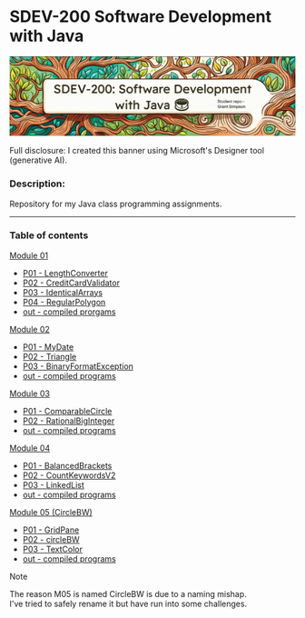 # SDEV-200 Software Development with Java

![](resources/bannerforsdev200.png)

Full disclosure: I created this banner using Microsoft's Designer tool (generative AI). 

### Description:

Repository for my Java class programming assignments.

---

### Table of contents

[Module 01](M01)
- [P01 - LengthConverter](M01/P01_LengthConverter/src)
- [P02 - CreditCardValidator](M01/P02_CreditCardValidator/src)
- [P03 - IdenticalArrays](P03_IdenticalArrays/src)
- [P04 - RegularPolygon](M01/P04_RegularPolygonUML)
- [out -  compiled prorgams](M01/out/production)

[Module 02](M02)
- [P01 - MyDate](M02/src/P01_MyDate)
- [P02 - Triangle](M02/src/P02_Triangle)
- [P03 - BinaryFormatException](M02/src/P03_BinaryFormatException)
- [out - compiled programs](M02/out/production/M02)

[Module 03](M03)
- [P01 - ComparableCircle](M03/src/P01_ComparableCircle)
- [P02 - RationalBigInteger](M03/src/P02_RationalBigInteger)
- [out - compiled programs](M03/out/production)

[Module 04](M04)
- [P01 - BalancedBrackets](M04/src/P01_BalancedBrackets)
- [P02 - CountKeywordsV2](M04/src/P02_CountKeywordsV2)
- [P03 - LinkedList](M04/src/P03_LinkedList)
- [out - compiled programs](M04/out/production)

[Module 05 (CircleBW)](CircleBW/src/main/java/com/m05)  
- [P01 - GridPane](CircleBW/src/main/java/com/m05/GridPane)
- [P02 - circleBW](CircleBW/src/main/java/com/m05/circlebw)
- [P03 - TextColor](CircleBW/src/main/java/com/m05/TextColor)
- [out - compiled programs](out/production/M05)

> [!NOTE]
> The reason M05 is named CircleBW is due to a naming mishap. </br> I've tried to safely
> rename it but have run into some challenges.

